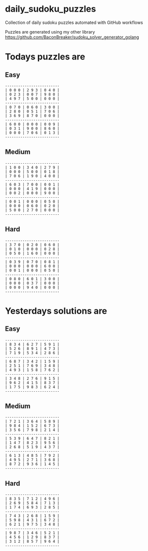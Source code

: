 
# daily_sudoku_puzzles 

Collection of daily sudoku puzzles automated with GitHub workflows 

Puzzles are generated using my other library https://github.com/BaconBreaker/sudoku_solver_generator_golang 
 

# Todays puzzles are 

## Easy 

```
-------------------------
| 0 0 0 | 2 9 3 | 0 4 0 | 
| 0 2 3 | 0 0 7 | 9 8 0 | 
| 4 9 7 | 5 0 0 | 0 0 0 | 
-------------------------
| 0 7 0 | 0 6 0 | 3 0 0 | 
| 2 8 0 | 0 5 1 | 7 0 6 | 
| 3 6 9 | 8 7 0 | 0 0 0 | 
-------------------------
| 6 0 0 | 0 0 0 | 0 0 9 | 
| 0 3 1 | 9 0 0 | 8 6 0 | 
| 0 0 0 | 7 0 6 | 0 1 3 | 
-------------------------
```
## Medium 

```
-------------------------
| 1 0 0 | 3 4 0 | 2 7 9 | 
| 0 0 0 | 5 0 0 | 0 1 8 | 
| 7 0 6 | 1 9 0 | 4 0 0 | 
-------------------------
| 6 0 3 | 7 0 0 | 0 0 1 | 
| 0 0 0 | 4 1 9 | 0 0 0 | 
| 0 0 2 | 0 0 0 | 9 0 0 | 
-------------------------
| 0 0 1 | 0 0 0 | 0 5 0 | 
| 0 0 0 | 0 6 0 | 0 2 0 | 
| 5 0 0 | 2 7 0 | 0 0 0 | 
-------------------------
```
## Hard 

```
-------------------------
| 3 7 0 | 0 2 0 | 0 6 0 | 
| 0 1 0 | 0 0 0 | 0 2 8 | 
| 0 5 0 | 1 6 0 | 0 0 0 | 
-------------------------
| 0 3 9 | 0 7 0 | 0 8 1 | 
| 0 0 0 | 0 0 0 | 6 0 0 | 
| 0 0 1 | 0 0 0 | 0 5 0 | 
-------------------------
| 0 8 0 | 6 0 1 | 3 0 0 | 
| 0 0 0 | 0 3 7 | 0 0 0 | 
| 0 0 0 | 9 4 0 | 0 0 0 | 
-------------------------
```
# Yesterdays solutions are 

## Easy 

```
-------------------------
| 8 3 4 | 6 2 7 | 5 9 1 | 
| 5 2 6 | 8 9 1 | 4 7 3 | 
| 7 1 9 | 5 3 4 | 2 8 6 | 
-------------------------
| 6 8 7 | 3 4 2 | 1 5 9 | 
| 2 5 1 | 7 6 9 | 3 4 8 | 
| 4 9 3 | 1 5 8 | 7 6 2 | 
-------------------------
| 3 4 8 | 2 7 6 | 9 1 5 | 
| 9 6 2 | 4 1 5 | 8 3 7 | 
| 1 7 5 | 9 8 3 | 6 2 4 | 
-------------------------
```
## Medium 

```
-------------------------
| 7 2 1 | 3 6 4 | 5 8 9 | 
| 9 8 4 | 1 5 2 | 6 7 3 | 
| 3 5 6 | 7 9 8 | 2 1 4 | 
-------------------------
| 5 3 9 | 6 4 7 | 8 2 1 | 
| 1 4 7 | 8 2 3 | 9 5 6 | 
| 2 6 8 | 5 1 9 | 4 3 7 | 
-------------------------
| 6 1 3 | 4 8 5 | 7 9 2 | 
| 4 9 5 | 2 7 1 | 3 6 8 | 
| 8 7 2 | 9 3 6 | 1 4 5 | 
-------------------------
```
## Hard 

```
-------------------------
| 8 3 5 | 7 1 2 | 4 9 6 | 
| 2 6 9 | 5 8 4 | 7 1 3 | 
| 1 7 4 | 6 9 3 | 2 8 5 | 
-------------------------
| 7 4 3 | 2 6 8 | 1 5 9 | 
| 5 9 8 | 4 3 1 | 6 7 2 | 
| 6 2 1 | 9 7 5 | 3 4 8 | 
-------------------------
| 9 8 7 | 3 4 6 | 5 2 1 | 
| 4 5 6 | 1 2 9 | 8 3 7 | 
| 3 1 2 | 8 5 7 | 9 6 4 | 
-------------------------
```
